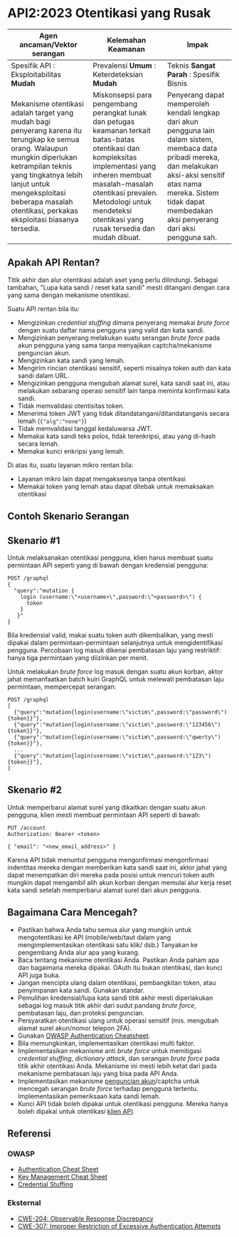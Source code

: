 # API2:2023 Otentikasi yang Rusak

| Agen ancaman/Vektor serangan | Kelemahan Keamanan | Impak |
| - | - | - |
| Spesifik API : Eksploitabilitas **Mudah** | Prevalensi **Umum** : Keterdeteksian **Mudah** | Teknis **Sangat Parah** : Spesifik Bisnis |
| Mekanisme otentikasi adalah target yang mudah bagi penyerang karena itu terungkap ke semua orang. Walaupun mungkin diperlukan ketrampilan teknis yang tingkatnya lebih lanjut untuk mengeksploitasi beberapa masalah otentikasi, perkakas eksploitasi biasanya tersedia. | Miskonsepsi para pengembang perangkat lunak dan petugas keamanan terkait batas-batas otentikasi dan kompleksitas implementasi yang inheren membuat masalah-masalah otentikasi prevalen. Metodologi untuk mendeteksi otentikasi yang rusak tersedia dan mudah dibuat. | Penyerang dapat memperoleh kendali lengkap dari akun pengguna lain dalam sistem, membaca data pribadi mereka, dan melakukan aksi-aksi sensitif atas nama mereka. Sistem tidak dapat membedakan aksi penyerang dari aksi pengguna sah. |

## Apakah API Rentan?

Titik akhir dan alur otentikasi adalah aset yang perlu dilindungi. Sebagai
tambahan, "Lupa kata sandi / reset kata sandi" mesti ditangani dengan cara 
yang sama dengan mekanisme otentikasi.

Suatu API rentan bila itu:

* Mengizinkan _credential stuffing_ dimana penyerang memakai _brute force_
  dengan suatu daftar nama pengguna yang valid dan kata sandi.
* Mengizinkan penyerang melakukan suatu serangan _brute force_ pada akun 
  pengguna yang sama tanpa menyajikan captcha/mekanisme penguncian akun.
* Mengizinkan kata sandi yang lemah.
* Mengirim rincian otentikasi sensitif, seperti misalnya token auth dan kata
  sandi dalam URL.
* Mengizinkan pengguna mengubah alamat surel, kata sandi saat ini, atau
  melakukan sebarang operasi sensitif lain tanpa meminta konfirmasi kata
  sandi.
* Tidak memvalidasi otentisitas token.
* Menerima token JWT yang tidak ditandatangani/ditandatanganis secara lemah
  (`{"alg":"none"}`)
* Tidak memvalidasi tanggal kedaluwarsa JWT.
* Memakai kata sandi teks polos, tidak terenkripsi, atau yang di-hash secara
  lemah. 
* Memakai kunci enkripsi yang lemah.

Di atas itu, suatu layanan mikro rentan bila:

* Layanan mikro lain dapat mengaksesnya tanpa otentikasi
* Memakai token yang lemah atau dapat ditebak untuk memaksakan otentikasi

## Contoh Skenario Serangan

## Skenario #1

Untuk melaksanakan otentikasi pengguna, klien harus membuat suatu permintaan
API seperti yang di bawah dengan kredensial pengguna:

```
POST /graphql
{
  "query":"mutation {
    login (username:\"<username>\",password:\"<password>\") {
      token
    }
   }"
}
```

Bila kredensial valid, makai suatu token auth dikembalikan, yang mesti
dipakai dalam permintaan-permintaan selanjutnya untuk mengidentifikasi
pengguna. Percobaan log masuk dikenai pembatasan laju yang restriktif:
hanya tiga permintaan yang diizinkan per menit.

Untuk melakukan _brute force_ log masuk dengan suatu akun korban, aktor jahat
memanfaatkan batch kuiri GraphQL untuk melewati pembatasan laju permintaan,
mempercepat serangan:

```
POST /graphql
[
  {"query":"mutation{login(username:\"victim\",password:\"password\"){token}}"},
  {"query":"mutation{login(username:\"victim\",password:\"123456\"){token}}"},
  {"query":"mutation{login(username:\"victim\",password:\"qwerty\"){token}}"},
  ...
  {"query":"mutation{login(username:\"victim\",password:\"123\"){token}}"},
]
```

## Skenario #2

Untuk memperbarui alamat surel yang dikaitkan dengan suatu akun pengguna,
klien mesti membuat permintaan API seperti di bawah:

```
PUT /account
Authorization: Bearer <token>

{ "email": "<new_email_address>" }
```

Karena API tidak menuntut pengguna mengonfirmasi mengonfirmasi indentitas
mereka dengan memberikan kata sandi saat ini, aktor jahat yang dapat 
menempatkan diri mereka pada posisi untuk mencuri token auth mungkin dapat
mengambil alih akun korban dengan memulai alur kerja reset kata sandi setelah
memperbarui alamat surel dari akun pengguna.

## Bagaimana Cara Mencegah?

* Pastikan bahwa Anda tahu semua alur yang mungkin untuk mengotentikasi ke
  API (mobile/web/taut dalam yang mengimplementasikan otentikasi satu klik/
  dsb.) Tanyakan ke pengembang Anda alur apa yang kurang.
* Baca tentang mekanisme otentikasi Anda. Pastikan Anda paham apa dan bagaimana
  mereka dipakai. OAuth itu bukan otentikasi, dan kunci API juga buka.
* Jangan mencipta ulang dalam otentikasi, pembangkitan token, atau penyimpanan
  kata sandi. Gunakan standar. 
* Pemulihan kredensial/lupa kata sandi titik akhir mesti diperlakukan sebagai
  log masuk titik akhir dari sudut pandang _brute force_, pembatasan laju, dan 
  proteksi penguncian.
* Persyaratkan otentikasi ulang untuk operasi sensitif (mis. mengubah alamat
  surel akun/nomor telepon 2FA).
* Gunakan [OWASP Authentication Cheatsheet][1].
* Bila memungkinkan, implementasikan otentikasi multi faktor.
* Implementasikan mekanisme anti _brute force_ untuk memitigasi _credential
  stuffing_, _dictionary attack_, dan serangan _brute force_ pada titik akhir
  otentikasi Anda. Mekanisme ini mesti lebih ketat dari pada mekanisme
  pembatasan laju yang bisa pada API Anda.
* Implementasikan mekanisme [penguncian akun][2]/captcha untuk mencegah
  serangan _brute force_ terhadap pengguna tertentu. Implementasikan pemeriksaan
  kata sandi lemah.
* Kunci API tidak boleh dipakai untuk otentikasi pengguna. Mereka hanya boleh
  dipakai untuk otentikasi  [klien API][3].

## Referensi

### OWASP

* [Authentication Cheat Sheet][1]
* [Key Management Cheat Sheet][4]
* [Credential Stuffing][5]

### Eksternal

* [CWE-204: Observable Response Discrepancy][6]
* [CWE-307: Improper Restriction of Excessive Authentication Attempts][7]

[1]: https://cheatsheetseries.owasp.org/cheatsheets/Authentication_Cheat_Sheet.html
[2]: https://owasp.org/www-project-web-security-testing-guide/latest/4-Web_Application_Security_Testing/04-Authentication_Testing/03-Testing_for_Weak_Lock_Out_Mechanism(OTG-AUTHN-003)
[3]: https://cloud.google.com/endpoints/docs/openapi/when-why-api-key
[4]: https://cheatsheetseries.owasp.org/cheatsheets/Key_Management_Cheat_Sheet.html
[5]: https://owasp.org/www-community/attacks/Credential_stuffing
[6]: https://cwe.mitre.org/data/definitions/204.html
[7]: https://cwe.mitre.org/data/definitions/307.html
